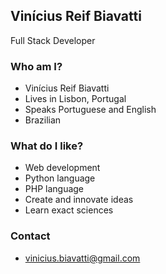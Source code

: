## Vinícius Reif Biavatti
Full Stack Developer

### Who am I?
- Vinícius Reif Biavatti
- Lives in Lisbon, Portugal
- Speaks Portuguese and English
- Brazilian

### What do I like?
- Web development
- Python language
- PHP language
- Create and innovate ideas
- Learn exact sciences

### Contact
- vinicius.biavatti@gmail.com
